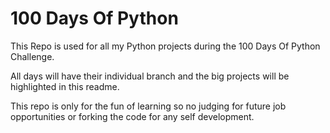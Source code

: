 # 100 Days Of Python

This Repo is used for all my Python projects during the 100 Days Of Python Challenge.

All days will have their individual branch and the big projects will be highlighted in this readme.

This repo is only for the fun of learning so no judging for future job opportunities or forking the code for any self development.
